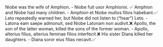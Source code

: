 Niobe was the wife of Amphion. - Niobe fuit uxor Amphionis. ✅
Amphion and Niobe had many children. - Amphion et Niobe multos filios habebant.✅
Leto repeatedly warned her, but Niobe did not listen to (“hear”) Leto. - Latona eam saepe admonuit, sed Niobe Latonam non audivit.❌
Apollo, the son of the latter woman, killed the sons of the former woman. - Apollo, alterius filius, alterius feminae filios interfecit.❌
His sister Diana killed her daughters. - Diana soror eius filias necavit.✅
